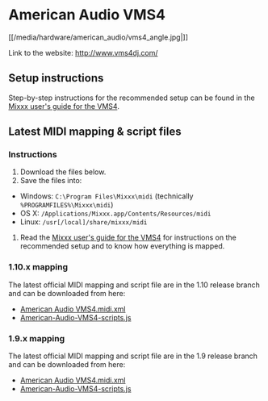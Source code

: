 # American Audio VMS4

[[/media/hardware/american_audio/vms4_angle.jpg|]]

Link to the website: <http://www.vms4dj.com/>

## Setup instructions

Step-by-step instructions for the recommended setup can be found in the
[Mixxx user's guide for the VMS4](aa_vms4_mixxx_user_guide).

## Latest MIDI mapping & script files

### Instructions

1.  Download the files below.
2.  Save the files into:

<!-- end list -->

  - Windows: `C:\Program Files\Mixxx\midi` (technically
    `%PROGRAMFILES%\Mixxx\midi`)
  - OS X: `/Applications/Mixxx.app/Contents/Resources/midi`
  - Linux: `/usr[/local]/share/mixxx/midi`

<!-- end list -->

1.  Read the [Mixxx user's guide for the VMS4](aa_vms4_mixxx_user_guide)
    for instructions on the recommended setup and to know how everything
    is mapped.

### 1.10.x mapping

The latest official MIDI mapping and script file are in the 1.10 release
branch and can be downloaded from here:

  - [American Audio
    VMS4.midi.xml](http://bazaar.launchpad.net/%7Emixxxdevelopers/mixxx/release-1.10.x/download/head%3A/mixxxresmidiamerican-20101219215709-tp4stz5vume6p4ba-2/American%20Audio%20VMS4.midi.xml)
  - [American-Audio-VMS4-scripts.js](http://bazaar.launchpad.net/%7Emixxxdevelopers/mixxx/release-1.10.x/download/head%3A/mixxxresmidiamerican-20101219215709-tp4stz5vume6p4ba-1/American-Audio-VMS4-scripts.js)

### 1.9.x mapping

The latest official MIDI mapping and script file are in the 1.9 release
branch and can be downloaded from here:

  - [American Audio
    VMS4.midi.xml](http://bazaar.launchpad.net/%7Emixxxdevelopers/mixxx/release-1.9.x/download/head%3A/mixxxresmidiamerican-20101219215709-tp4stz5vume6p4ba-2/American%20Audio%20VMS4.midi.xml)
  - [American-Audio-VMS4-scripts.js](http://bazaar.launchpad.net/%7Emixxxdevelopers/mixxx/release-1.9.x/download/head%3A/mixxxresmidiamerican-20101219215709-tp4stz5vume6p4ba-1/American-Audio-VMS4-scripts.js)
